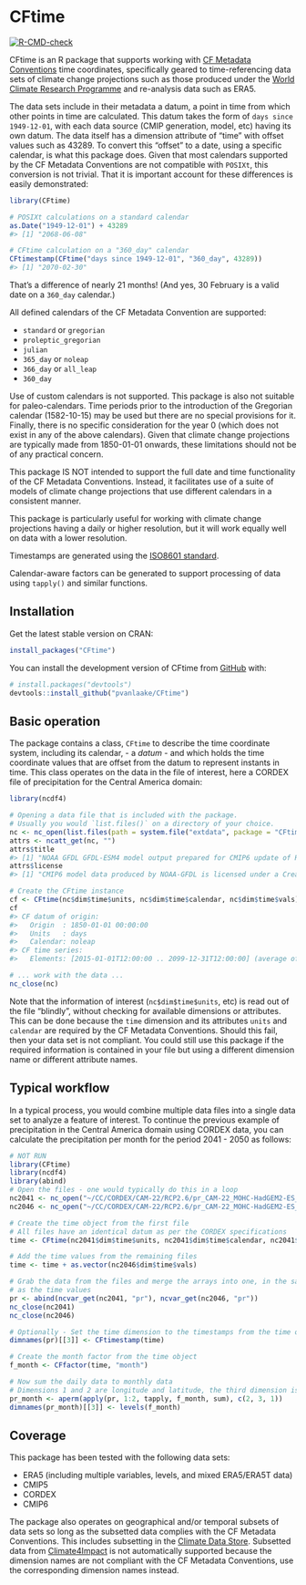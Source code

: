 
<!-- README.md is generated from README.Rmd. Please edit that file -->

# CFtime

<!-- badges: start -->

[![R-CMD-check](https://github.com/pvanlaake/CFtime/actions/workflows/R-CMD-check.yaml/badge.svg)](https://github.com/pvanlaake/CFtime/actions/workflows/R-CMD-check.yaml)
<!-- badges: end -->

CFtime is an R package that supports working with [CF Metadata
Conventions](http://cfconventions.org) time coordinates, specifically
geared to time-referencing data sets of climate change projections such
as those produced under the [World Climate Research
Programme](https://www.wcrp-climate.org) and re-analysis data such as
ERA5.

The data sets include in their metadata a datum, a point in time from
which other points in time are calculated. This datum takes the form of
`days since 1949-12-01`, with each data source (CMIP generation, model,
etc) having its own datum. The data itself has a dimension attribute of
“time” with offset values such as 43289. To convert this “offset” to a
date, using a specific calendar, is what this package does. Given that
most calendars supported by the CF Metadata Conventions are not
compatible with `POSIXt`, this conversion is not trivial. That it is
important account for these differences is easily demonstrated:

``` r
library(CFtime)

# POSIXt calculations on a standard calendar
as.Date("1949-12-01") + 43289
#> [1] "2068-06-08"

# CFtime calculation on a "360_day" calendar
CFtimestamp(CFtime("days since 1949-12-01", "360_day", 43289))
#> [1] "2070-02-30"
```

That’s a difference of nearly 21 months! (And yes, 30 February is a
valid date on a `360_day` calendar.)

All defined calendars of the CF Metadata Convention are supported:

- `standard` or `gregorian`
- `proleptic_gregorian`
- `julian`
- `365_day` or `noleap`
- `366_day` or `all_leap`
- `360_day`

Use of custom calendars is not supported. This package is also not
suitable for paleo-calendars. Time periods prior to the introduction of
the Gregorian calendar (1582-10-15) may be used but there are no special
provisions for it. Finally, there is no specific consideration for the
year 0 (which does not exist in any of the above calendars). Given that
climate change projections are typically made from 1850-01-01 onwards,
these limitations should not be of any practical concern.

This package IS NOT intended to support the full date and time
functionality of the CF Metadata Conventions. Instead, it facilitates
use of a suite of models of climate change projections that use
different calendars in a consistent manner.

This package is particularly useful for working with climate change
projections having a daily or higher resolution, but it will work
equally well on data with a lower resolution.

Timestamps are generated using the [ISO8601
standard](https://en.wikipedia.org/wiki/ISO_8601).

Calendar-aware factors can be generated to support processing of data
using `tapply()` and similar functions.

## Installation

Get the latest stable version on CRAN:

``` r
install_packages("CFtime")
```

You can install the development version of CFtime from
[GitHub](https://github.com/) with:

``` r
# install.packages("devtools")
devtools::install_github("pvanlaake/CFtime")
```

## Basic operation

The package contains a class, `CFtime` to describe the time coordinate
system, including its calendar, - a *datum* - and which holds the time
coordinate values that are offset from the datum to represent instants
in time. This class operates on the data in the file of interest, here a
CORDEX file of precipitation for the Central America domain:

``` r
library(ncdf4)

# Opening a data file that is included with the package.
# Usually you would `list.files()` on a directory of your choice.
nc <- nc_open(list.files(path = system.file("extdata", package = "CFtime"), full.names = TRUE)[1])
attrs <- ncatt_get(nc, "")
attrs$title
#> [1] "NOAA GFDL GFDL-ESM4 model output prepared for CMIP6 update of RCP4.5 based on SSP2"
attrs$license
#> [1] "CMIP6 model data produced by NOAA-GFDL is licensed under a Creative Commons Attribution-ShareAlike 4.0 International License (https://creativecommons.org/licenses/). Consult https://pcmdi.llnl.gov/CMIP6/TermsOfUse for terms of use governing CMIP6 output, including citation requirements and proper acknowledgment. Further information about this data, including some limitations, can be found via the further_info_url (recorded as a global attribute in this file). The data producers and data providers make no warranty, either express or implied, including, but not limited to, warranties of merchantability and fitness for a particular purpose. All liabilities arising from the supply of the information (including any liability arising in negligence) are excluded to the fullest extent permitted by law."

# Create the CFtime instance
cf <- CFtime(nc$dim$time$units, nc$dim$time$calendar, nc$dim$time$vals)
cf
#> CF datum of origin:
#>   Origin  : 1850-01-01 00:00:00
#>   Units   : days
#>   Calendar: noleap
#> CF time series:
#>   Elements: [2015-01-01T12:00:00 .. 2099-12-31T12:00:00] (average of 1.000000 days between 31025 elements)

# ... work with the data ...
nc_close(nc)
```

Note that the information of interest (`nc$dim$time$units`, etc) is read
out of the file “blindly”, without checking for available dimensions or
attributes. This can be done because the `time` dimension and its
attributes `units` and `calendar` are required by the CF Metadata
Conventions. Should this fail, then your data set is not compliant. You
could still use this package if the required information is contained in
your file but using a different dimension name or different attribute
names.

## Typical workflow

In a typical process, you would combine multiple data files into a
single data set to analyze a feature of interest. To continue the
previous example of precipitation in the Central America domain using
CORDEX data, you can calculate the precipitation per month for the
period 2041 - 2050 as follows:

``` r
# NOT RUN
library(CFtime)
library(ncdf4)
library(abind)
# Open the files - one would typically do this in a loop
nc2041 <- nc_open("~/CC/CORDEX/CAM-22/RCP2.6/pr_CAM-22_MOHC-HadGEM2-ES_rcp26_r1i1p1_GERICS-REMO2015_v1_day_20410101-20451230.nc")
nc2046 <- nc_open("~/CC/CORDEX/CAM-22/RCP2.6/pr_CAM-22_MOHC-HadGEM2-ES_rcp26_r1i1p1_GERICS-REMO2015_v1_day_20460101-20501230.nc")

# Create the time object from the first file
# All files have an identical datum as per the CORDEX specifications
time <- CFtime(nc2041$dim$time$units, nc2041$dim$time$calendar, nc2041$dim$time$vals)

# Add the time values from the remaining files
time <- time + as.vector(nc2046$dim$time$vals)

# Grab the data from the files and merge the arrays into one, in the same order
# as the time values
pr <- abind(ncvar_get(nc2041, "pr"), ncvar_get(nc2046, "pr"))
nc_close(nc2041)
nc_close(nc2046)

# Optionally - Set the time dimension to the timestamps from the time object
dimnames(pr)[[3]] <- CFtimestamp(time)

# Create the month factor from the time object
f_month <- CFfactor(time, "month")

# Now sum the daily data to monthly data
# Dimensions 1 and 2 are longitude and latitude, the third dimension is time
pr_month <- aperm(apply(pr, 1:2, tapply, f_month, sum), c(2, 3, 1))
dimnames(pr_month)[[3]] <- levels(f_month)
```

## Coverage

This package has been tested with the following data sets:

- ERA5 (including multiple variables, levels, and mixed ERA5/ERA5T data)
- CMIP5
- CORDEX
- CMIP6

The package also operates on geographical and/or temporal subsets of
data sets so long as the subsetted data complies with the CF Metadata
Conventions. This includes subsetting in the [Climate Data
Store](https://cds.climate.copernicus.eu/#!/home). Subsetted data from
[Climate4Impact](https://climate4impact.eu/impactportal/general/index.jsp)
is not automatically supported because the dimension names are not
compliant with the CF Metadata Conventions, use the corresponding
dimension names instead.
